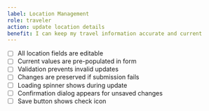 ```yaml
---
label: Location Management
role: traveler
action: update location details
benefit: I can keep my travel information accurate and current
---
```


- [ ] All location fields are editable
- [ ] Current values are pre-populated in form
- [ ] Validation prevents invalid updates
- [ ] Changes are preserved if submission fails
- [ ] Loading spinner shows during update
- [ ] Confirmation dialog appears for unsaved changes
- [ ] Save button shows check icon
